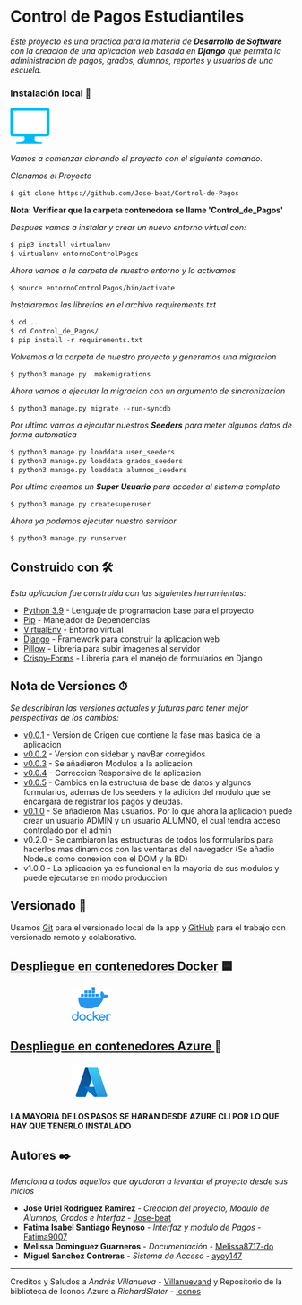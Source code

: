 # Control de Pagos Estudiantiles

_Este proyecto es una practica para la materia de **Desarrollo de Software** con la creacion de una aplicacion web basada en **Django** que permita la administracion de pagos, grados, alumnos, reportes y usuarios de una escuela._




### Instalación local 🔧
![Azure-icon](res/icons/computer.png)

_Vamos a comenzar clonando el proyecto con el siguiente comando._

_Clonamos el Proyecto_

```
$ git clone https://github.com/Jose-beat/Control-de-Pagos
```
**Nota: Verificar que la carpeta contenedora se llame 'Control_de_Pagos'**

_Despues vamos a instalar y crear un nuevo entorno virtual con:_

```
$ pip3 install virtualenv
$ virtualenv entornoControlPagos
```
_Ahora vamos a la carpeta de nuestro entorno y lo activamos_
```
$ source entornoControlPagos/bin/activate
```
_Instalaremos las librerias en el archivo requirements.txt_
```
$ cd ..
$ cd Control_de_Pagos/
$ pip install -r requirements.txt
```
_Volvemos a la carpeta de nuestro proyecto y generamos una migracion_
```
$ python3 manage.py  makemigrations
```
_Ahora vamos a ejecutar la migracion con un argumento de sincronizacion_
```
$ python3 manage.py migrate --run-syncdb
```
_Por ultimo vamos a ejecutar nuestros **Seeders** para meter algunos datos de forma automatica_
```
$ python3 manage.py loaddata user_seeders
$ python3 manage.py loaddata grados_seeders
$ python3 manage.py loaddata alumnos_seeders
```
_Por ultimo creamos un **Super Usuario** para acceder al sistema completo_

```
$ python3 manage.py createsuperuser
```

_Ahora ya podemos ejecutar nuestro servidor_
```
$ python3 manage.py runserver
```

## Construido con 🛠️

_Esta aplicacion fue construida con las siguientes herramientas:_

* [Python 3.9](https://www.python.org/) - Lenguaje de programacion base para el proyecto
* [Pip](https://pypi.org/project/pip/) - Manejador de Dependencias
* [VirtualEnv](https://virtualenv.pypa.io/en/latest/) - Entorno virtual
* [Django](https://www.djangoproject.com/) - Framework para construir la aplicacion web
* [Pillow](https://pypi.org/project/Pillow/) - Libreria para subir imagenes al servidor
* [Crispy-Forms](https://django-crispy-forms.readthedocs.io/en/latest/) - Libreria para el manejo de formularios en Django

## Nota de Versiones ⏱
_Se describiran las versiones actuales y futuras para tener mejor perspectivas de los cambios:_
* [v0.0.1](https://github.com/Jose-beat/Control-de-Pagos/releases/tag/v0.0.1) - Version de Origen que contiene la fase mas basica de la aplicacion
* [v0.0.2](https://github.com/Jose-beat/Control-de-Pagos/releases/tag/v0.0.2) - Version con sidebar y navBar corregidos
* [v0.0.3](https://github.com/Jose-beat/Control-de-Pagos/releases/tag/v0.0.3) - Se añadieron Modulos a la aplicacion
* [v0.0.4](https://github.com/Jose-beat/Control-de-Pagos/releases/tag/v0.0.4) - Correccion Responsive de la aplicacion
* [v0.0.5](https://github.com/Jose-beat/Control-de-Pagos/releases/tag/v0.0.5) -  Cambios en la estructura de base de datos y algunos formularios, ademas de los seeders y la adicion del modulo que se encargara de registrar los pagos y deudas.
* [v0.1.0](https://github.com/Jose-beat/Control-de-Pagos/releases/tag/v0.1.0) - Se añadieron Mas usuarios. Por lo que ahora la aplicacion puede crear un usuario ADMIN y un usuario ALUMNO, el cual tendra acceso controlado por el admin
* v0.2.0 - Se cambiaron las estructuras de todos los formularios para hacerlos mas dinamicos con las ventanas del navegador (Se añadio NodeJs como conexion con el DOM y la BD)
* v1.0.0 - La aplicacion ya es funcional en la mayoria de sus modulos y puede ejecutarse en modo produccion



## Versionado 📌

Usamos [Git](https://git-scm.com/) para el versionado local de la app y [GitHub](https://github.com) para el trabajo con versionado remoto y colaborativo.

## [Despliegue en contenedores Docker](res/despliegue_Docker.md) 🟦

<img src="res/icons/docker.png" width="70" style="position: relative; left:110px">



## [Despliegue en contenedores Azure ](res/despliegue_Azure.md) 🔷
<img src="res/icons/Azure.png" width="70" style="position: relative; left:110px" >



**LA MAYORIA DE LOS PASOS SE HARAN DESDE AZURE CLI POR LO QUE HAY QUE TENERLO INSTALADO**


## Autores ✒️

_Menciona a todos aquellos que ayudaron a levantar el proyecto desde sus inicios_

* **Jose Uriel Rodriguez Ramirez** - *Creacion del proyecto, Modulo de Alumnos, Grados e Interfaz* - [Jose-beat](https://github.com/Jose-beat)
* **Fatima Isabel Santiago Reynoso** - *Interfaz y modulo de Pagos* - [Fatima9007](https://github.com/Fatima9007)
* **Melissa Dominguez Guarneros** - *Documentación* - [Melissa8717-do](https://github.com/Melissa8717-do)
* **Miguel Sanchez Contreras** - *Sistema de Acceso* - [ayoy147](https://github.com/ayoy147)


---
Creditos y Saludos a _Andrés Villanueva_ - [Villanuevand](https://github.com/Villanuevand) y
Repositorio de la biblioteca de Iconos Azure a _RichardSlater_ - [Iconos](https://github.com/amido/azure-vector-icons/)